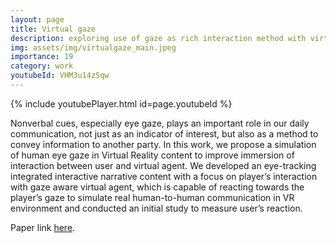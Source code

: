 ```yaml
---
layout: page
title: Virtual gaze
description: exploring use of gaze as rich interaction method with virtual agent in interactive virtual reality content
img: assets/img/virtualgaze_main.jpeg
importance: 19
category: work
youtubeId: VHM3u14zSqw
---
```


{% include youtubePlayer.html id=page.youtubeId %}

Nonverbal cues, especially eye gaze, plays an important role in our daily communication, not just as an indicator of interest, but also as a method to convey information to another party. In this work, we propose a simulation of human eye gaze in Virtual Reality content to improve immersion of interaction between user and virtual agent. We developed an eye-tracking integrated interactive narrative content with a focus on player’s interaction with gaze aware virtual agent, which is capable of reacting towards the player’s gaze to simulate real human-to-human communication in VR environment and conducted an initial study to measure user’s reaction.

Paper link <a href='https://yunsuenpai.com/assets/pdf/virtualgaze.pdf'>here</a>.